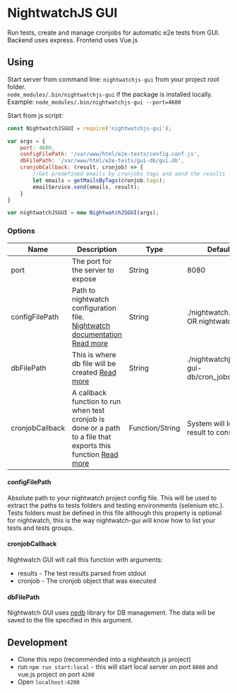 # NightwatchJS GUI

Run tests, create and manage cronjobs for automatic e2e tests from GUI.
Backend uses express.
Frontend uses Vue.js

## Using

Start server from command line: `nightwatchjs-gui` from your project root folder.\
`node_modules/.bin/nightwatchjs-gui` if the package is installed locally.\
Example:
`node_modules/.bin/nightwatchjs-gui --port=4600`

Start from js script: 
```javascript
const NightwatchJSGUI = require('nightwatchjs-gui');

var args = {
    port: 4600,
    configFilePath: '/var/www/html/e2e-tests/config.conf.js',
    dbFilePath: '/var/www/html/e2e-tests/gui-db/gui.db',
    cronjobCallback: (result, cronjob) => {
        //Get predefined emails by cronjobs tags and send the results
        let emails = getMailsByTags(cronjob.tags);
        emailService.send(emails, result);
    }
}

var nightwatchJSGUI = new NightwatchJSGUI(args);
```

### Options
**Name**|**Description**|**Type**|**Default**
-----|-----|-----|-----
port|The port for the server to expose|String|8080
configFilePath|Path to nightwatch configuration file. [Nightwatch documentation](https://nightwatchjs.org/gettingstarted/configuration/) [Read more](#configFilePath)|String|./nightwatch.conf.js OR nightwatch.json
dbFilePath|This is where db file will be created [Read more](#dbFilePath)|String|./nightwatchjs-gui-db/cron\_jobs.db
cronjobCallback|A callback function to run when test cronjob is done or a path to a file that exports this function [Read more](#cronjobCallback)|Function/String|System will log the result to console

#### <a name="configFilePath"></a>configFilePath
Absolute path to your nightwatch project config file. This will be used to extract the paths to tests folders and testing environments (selenium etc.). Tests folders must be defined in this file although this property is optional for nightwatch, this is the way nightwatch-gui will know how to list your tests and tests groups.

#### <a name="cronjobCallback"></a>cronjobCallback
Nightwatch GUI will call this function with arguments:
-   results - The test results parsed from stdout
-   cronjob - The cronjob object that was executed

#### <a name="dbFilePath"></a>dbFilePath
Nightwatch GUI uses [nedb](https://www.npmjs.com/package/nedb) library for DB management. The data will be saved to the file specified in this argument.

## Development
* Clone this repo (recommended into a nightwatch js project)
* run `npm run start:local` - this will start local server on port `8080` and vue.js project on port `4200`
* Open `localhost:4200`